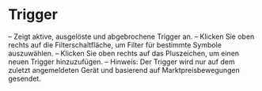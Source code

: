 # **Trigger**

– Zeigt aktive, ausgelöste und abgebrochene Trigger an.
– Klicken Sie oben rechts auf die Filterschaltfläche, um Filter für bestimmte Symbole auszuwählen.
– Klicken Sie oben rechts auf das Pluszeichen, um einen neuen Trigger hinzuzufügen.
– Hinweis: Der Trigger wird nur auf dem zuletzt angemeldeten Gerät und basierend auf Marktpreisbewegungen gesendet.